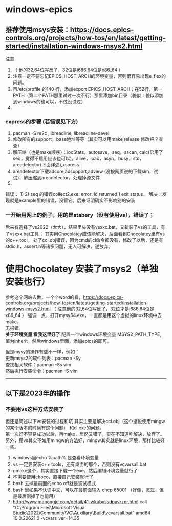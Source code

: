 # windows-epics
## 推荐使用msys安装：https://docs.epics-controls.org/projects/how-tos/en/latest/getting-started/installation-windows-msys2.html  
注意
1) （ 他的32,64位写反了，32位是i686,64位是x86_64 ）   
2)  注意一定不要忘记EPICS_HOST_ARCH的环境变量，否则很容易出现e_flex的问题。
3)  再/etc/profile 的140 行，添加export EPICS_HOST_ARCH；在52行，第一PATH（第二个PATH那里试过一次不行）那里添加bin目录（貌似：貌似添加到windows的也可以，不过没试过）
4)  

### express的步骤 (若错误见下方)
1) pacman -S re2c ,libreadline, libreadline-devel
2) 修改所有的support，base地址等等（其实可以用make release 修改把？查查）
3) 解压缩（也是make顺序）：iocStats，autosave，seq，sscan, calc(启用了seq，觉得不启用应该也可以)，alive，ipac，asyn，busy，std，areadetector(下面详述),xspress
4) areadetector下载adcore,adsupport,adview (没按网页说的下载sim，试试)，解压缩到areadetector，处理掉源文件  
5)  



错误：
1) 
2) seq 的错误collect2.exe: error: ld returned 1 exit status。 解决：发现就是example里的错误，没管它。后来证明确实不影响别的安装



### 一开始用网上的例子，用的是stabery（没有使用vs），错误了；
后来有选择了vs2022（太大），结果里头没有vsxxx.bat，又新装了vs的工具，有了vsxxx.bat工具；
其实用Chocolatey应该能解决，后面看到Chocolatey里有vs的c++ tool。
处了ccl.obj错误，因为cmd的cl命令都没有，修改了以后，还是有stdio.h，assert.h等诸多问题，无人可解决，遂放弃。

# 使用Chocolatey 安装了msys2（单独安装也行）
参考这个网站去做，一个个word的看，https://docs.epics-controls.org/projects/how-tos/en/latest/getting-started/installation-windows-msys2.html
（ 注意他的32,64位写反了，32位才是i686,64位是x86_64 ）
强调一点，打开mysy64.exe，一直都是用这个虚拟的linux环境中去make。  
无报错。  
**关于环境变量 看我这里好了**
配置一个windows环境变量 MSYS2_PATH_TYPE, 值为inherit。然后windows里面，添加epics的即可。


但是mysy的操作有些不一样，例如：  
更新msys2的软件列表：pacman -Sy  
查找相关软件：pacman -Ss vim  
然后执行安装命令：pacman -S vim  



------------------------------  
## 以下是2023年的操作  
### 不要用vs这种方法安装了  
但还是简述以下vs安装的过程和坑
其实主要是解决ccl.obj（这个据说使用mingw的某个版本的时候有这个问题） 和cl.exe的问题。  
第一次好不容易成功以后，再make，居然又错了，实在不知道咋解决，放弃了。另外，用vs其实不如用mingw的方法好，mingw其实就是linux环境，那样比较好一些。  
1) windows里echo %path% 是查看环境变量  
2) vs 一定要安装c++ tools，还有桌面的那个，否则没有vcvarsall.bat  
3) gmake这个，其实直接下载一个exe，然后编辑环境变量就行了  
4) 不需要使用choco，直接自己安装就行了
5) bash 去掉最前面的echo off就是调试模式
6) bash 里如果不认识中文，可以在最前面输入 chcp 65001  （好像，灵过，但是最后删掉了也能用）
7) http://www.manongjc.com/detail/41-wkubvssdpavrzpr.html
call "C:\Program Files\Microsoft Visual Studio\2022\Community\VC\Auxiliary\Build\vcvarsall.bat" amd64 10.0.22621.0 -vcvars_ver=14.35
